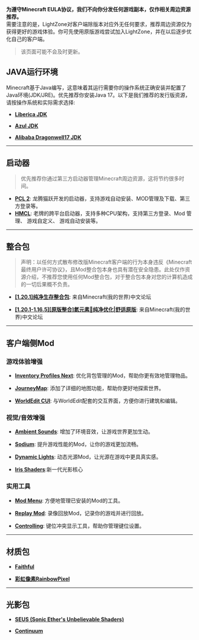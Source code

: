**为遵守Minecraft EULA协议，我们不向你分发任何游戏副本，仅作相关周边资源推荐。**  
需要注意的是，LightZone对客户端除版本对应外无任何要求，推荐周边资源仅为获得更好的游戏体验。你可先使用原版游戏尝试加入LightZone，并在以后逐步优化自己的客户端。

>该页面可能不会及时更新。  

## JAVA运行环境

Minecraft基于Java编写，这意味着其运行需要你的操作系统正确安装并配置了Java环境(JDK/JRE)。优先推荐你安装Java 17。以下是我们推荐的发行版资源，请按操作系统和实际需求选择:

- **[Liberica JDK](https://bell-sw.com/pages/downloads/)**

- **[Azul JDK](https://www.azul.com/downloads/)**

- **[Alibaba Dragonwell17 JDK](https://github.com/dragonwell-project/dragonwell17)**

- - -

## 启动器

>优先推荐你通过第三方启动器管理Minecraft周边资源，这将节约很多时间。  

- **[PCL 2](https://afdian.net/p/0164034c016c11ebafcb52540025c377)**: 龙腾猫跃开发的启动器，支持游戏自动安装、MOD管理及下载、第三方登录等。
- **[HMCL](https://hmcl.huangyuhui.net/)**: 老牌的跨平台启动器，支持多种CPU架构，支持第三方登录、Mod 管理、 游戏自定义、 游戏自动安装等。

- - -

## 整合包
>声明：以任何方式散布修改版Minecraft客户端的行为本身违反《Minecraft最终用户许可协议》，且Mod整合包本身也具有潜在安全隐患。此处仅作资源介绍，不推荐您使用任何Mod整合包，对于整合包本身对您的计算机造成的一切后果概不负责。
- **[[1.20.1]纯净生存整合包](https://www.mcbbs.net/thread-1452792-1-1.html)**: 来自Minecraft(我的世界)中文论坛

- **[[1.20.1-1.16.5][原版整合]氮元素🔹纯净优化|舒适原版](https://www.mcbbs.net/thread-1212452-1-1.html)**: 来自Minecraft(我的世界)中文论坛

- - -

## 客户端侧Mod

### 游戏体验增强

- **[Inventory Profiles Next](https://www.curseforge.com/minecraft/mc-mods/inventory-profiles-next)**: 优化背包管理的Mod，帮助你更有效地管理物品。

- **[JourneyMap](https://www.curseforge.com/minecraft/mc-mods/journeymap)**: 添加了详细的地图功能，帮助你更好地探索世界。

- **[WorldEdit CUI](https://www.curseforge.com/minecraft/mc-mods/worldeditcui)**: 与WorldEdit配套的交互界面，方便你进行建筑和编辑。

### 视觉/音效增强

- **[Ambient Sounds](https://www.curseforge.com/minecraft/mc-mods/ambient-sounds)**: 增加了环境音效，让游戏世界更加生动。

- **[Sodium](https://www.curseforge.com/minecraft/mc-mods/sodium)**: 提升游戏性能的Mod，让你的游戏更加流畅。

- **[Dynamic Lights](https://www.curseforge.com/minecraft/mc-mods/lambdynamiclights)**: 动态光源Mod，让光源在游戏中更具真实感。

- **[Iris Shaders](https://irisshaders.dev/)**:新一代光影核心

### 实用工具

- **[Mod Menu](https://www.curseforge.com/minecraft/mc-mods/modmenu)**: 方便地管理已安装的Mod的工具。

- **[Replay Mod](https://www.curseforge.com/minecraft/mc-mods/replaymod)**: 录像回放Mod，记录你的游戏并进行回放。

- **[Controlling](https://www.curseforge.com/minecraft/mc-mods/controlling)**: 键位冲突显示工具，帮助你管理键位设置。

- - -

## 材质包

- **[Faithful](https://faithful.team/)**

- **[彩虹像素RainbowPixel](https://afdian.net/a/Nan2uu)**

- - -

## 光影包

- **[SEUS (Sonic Ether's Unbelievable Shaders)](https://sonicether.com/seus/)**

- **[Continuum](https://continuum.graphics/)**
